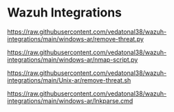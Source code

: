 # Wazuh Integrations

https://raw.githubusercontent.com/vedatonal38/wazuh-integrations/main/windows-ar/remove-threat.py

https://raw.githubusercontent.com/vedatonal38/wazuh-integrations/main/windows-ar/nmap-script.py

https://raw.githubusercontent.com/vedatonal38/wazuh-integrations/main/Unix-ar/remove-threat.sh

https://raw.githubusercontent.com/vedatonal38/wazuh-integrations/main/windows-ar/lnkparse.cmd
